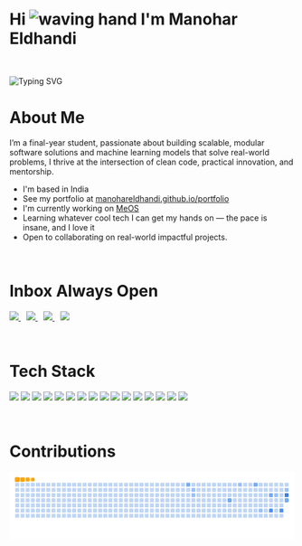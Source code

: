 <!-- Profile Header -->
<h1 align="left">
  Hi <img src="https://user-images.githubusercontent.com/18350557/176309783-0785949b-9127-417c-8b55-ab5a4333674e.gif" height="30" width="30" style="margin-bottom: -5px;" alt="waving hand" />
  I'm Manohar Eldhandi
</h1>

<br>
<p align="left">
   <img src="https://readme-typing-svg.herokuapp.com?font=Fira+Code&weight=600&size=40&duration=3000&pause=1000&Center=true&vCenter=true&color=2780F7&width=800&height=70&lines=Backend+Developer+...;Machine+Learning+Enthusiast+...;Life+Long+Learner+...;Brewing+ideas+%26+code+24%2F7+..." alt="Typing SVG" />
</p>

<h1 align="left" >About Me</h1>

I’m a final-year student, passionate about building scalable, modular software solutions and machine learning models that solve real-world problems, I thrive at the intersection of clean code, practical innovation, and mentorship.

- I'm based in India  
- See my portfolio at [manohareldhandi.github.io/portfolio](http://manohareldhandi.github.io/portfolio/)  
- I'm currently working on [MeOS](https://github.com/ManoharEldhandi/MeOS/blob/main/README.md)  
- Learning whatever cool tech I can get my hands on — the pace is insane, and I love it
- Open to collaborating on real-world impactful projects.
<br>
<h1 align="left">Inbox Always Open</h1>

<p align="left">
  <a href="mailto:manohar.eldhandi@outlook.com" target="_blank" style="margin-right: 10px;">
    <img src="https://img.shields.io/static/v1?message=Outlook&logo=microsoft-outlook&label=&color=0078D4&logoColor=white&style=for-the-badge" height="35" />
  </a>

  <a href="mailto:manohareldhandi@gmail.com" target="_blank" style="margin-right: 10px;">
    <img src="https://img.shields.io/static/v1?message=Gmail&logo=gmail&label=&color=D14836&logoColor=white&style=for-the-badge" height="35"/>
  </a>

  <a href="https://www.linkedin.com/in/manohar-eldhandi-baa016264/" target="_blank" style="margin-right: 10px;">
    <img src="https://img.shields.io/static/v1?message=LinkedIn&logo=linkedin&label=&color=0077B5&logoColor=white&style=for-the-badge" height="35"/>
  </a>

  <a href="https://www.instagram.com/manohar_eldhandi/" target="_blank" style="margin-right: 10px;">
    <img src="https://img.shields.io/static/v1?message=Instagram&logo=instagram&label=&color=E4405F&logoColor=white&style=for-the-badge" height="35"/>
  </a>
</p>
<br>
<h1 align="left">Tech Stack</h1>

<div align="left">
  <p float="left" align="left" width="100%">
    <img src="https://cdn.jsdelivr.net/gh/devicons/devicon/icons/java/java-original-wordmark.svg" height="40"/>
    <img src="https://cdn.jsdelivr.net/gh/devicons/devicon/icons/python/python-original-wordmark.svg" height="40"/>
    <img src="https://cdn.jsdelivr.net/gh/devicons/devicon/icons/c/c-original.svg" height="40"/>
    <img src="https://cdn.jsdelivr.net/gh/devicons/devicon/icons/go/go-original-wordmark.svg" height="40"/>
    <img src="https://cdn.jsdelivr.net/gh/devicons/devicon/icons/mysql/mysql-original-wordmark.svg" height="40"/>
    <img src="https://cdn.jsdelivr.net/gh/devicons/devicon/icons/django/django-plain.svg" height="40"/>
    <img src="https://cdn.jsdelivr.net/gh/devicons/devicon/icons/spring/spring-original.svg" height="40"/>
    <img src="https://cdn.jsdelivr.net/gh/devicons/devicon/icons/nodejs/nodejs-plain-wordmark.svg" height="40"/>
    <img src="https://cdn.jsdelivr.net/gh/devicons/devicon/icons/javascript/javascript-original.svg" height="40"/>
    <img src="https://cdn.jsdelivr.net/gh/devicons/devicon/icons/html5/html5-original.svg" height="40"/>
    <img src="https://cdn.jsdelivr.net/gh/devicons/devicon/icons/css3/css3-original.svg" height="40"/>
    <img src="https://cdn.jsdelivr.net/gh/devicons/devicon/icons/tensorflow/tensorflow-original.svg" height="40"/>
    <img src="https://cdn.jsdelivr.net/gh/devicons/devicon/icons/pytorch/pytorch-original.svg" height="40"/>
    <img src="https://cdn.jsdelivr.net/gh/devicons/devicon/icons/amazonwebservices/amazonwebservices-line-wordmark.svg" height="40"/>
    <img src="https://cdn.jsdelivr.net/gh/devicons/devicon/icons/canva/canva-original.svg" height="40"/>
    <img src="https://cdn.jsdelivr.net/gh/devicons/devicon/icons/kaggle/kaggle-original.svg" height="40"/>
  </p>
</div>
<br>
<h1 align="left" >Contributions</h1>

<picture align="left">
  <source media="(prefers-color-scheme: dark)" srcset="https://raw.githubusercontent.com/ManoharEldhandi/ManoharEldhandi/output/github-snake-dark.svg" />
  <img alt="github-snake" src="https://raw.githubusercontent.com/ManoharEldhandi/ManoharEldhandi/output/ocean.gif" />
</picture>
